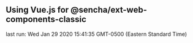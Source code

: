 ## Using Vue.js for @sencha/ext-web-components-classic

last run: Wed Jan 29 2020 15:41:35 GMT-0500 (Eastern Standard Time)